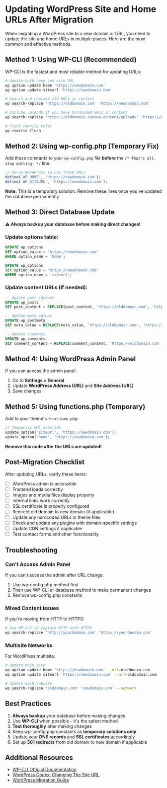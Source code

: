# Updating WordPress Site and Home URLs After Migration

When migrating a WordPress site to a new domain or URL, you need to update the site and home URLs in multiple places. Here are the most common and effective methods.

## Method 1: Using WP-CLI (Recommended)

WP-CLI is the fastest and most reliable method for updating URLs:

```bash
# Update both home and site URL
wp option update home 'https://newdomain.com'
wp option update siteurl 'https://newdomain.com'

# Search and replace old URLs in content
wp search-replace 'https://olddomain.com' 'https://newdomain.com'

# Include uploads if you have hardcoded URLs in content
wp search-replace 'https://olddomain.com/wp-content/uploads' 'https://newdomain.com/wp-content/uploads'

# Flush rewrite rules
wp rewrite flush
```

## Method 2: Using wp-config.php (Temporary Fix)

Add these constants to your `wp-config.php` file **before** the `/* That's all, stop editing! */` line:

```php
// Force WordPress to use these URLs
define('WP_HOME', 'https://newdomain.com');
define('WP_SITEURL', 'https://newdomain.com');
```

**Note:** This is a temporary solution. Remove these lines once you've updated the database permanently.

## Method 3: Direct Database Update

**⚠️ Always backup your database before making direct changes!**

### Update options table:

```sql
UPDATE wp_options 
SET option_value = 'https://newdomain.com' 
WHERE option_name = 'home';

UPDATE wp_options 
SET option_value = 'https://newdomain.com' 
WHERE option_name = 'siteurl';
```

### Update content URLs (if needed):

```sql
-- Update post content
UPDATE wp_posts 
SET post_content = REPLACE(post_content, 'https://olddomain.com', 'https://newdomain.com');

-- Update meta values
UPDATE wp_postmeta 
SET meta_value = REPLACE(meta_value, 'https://olddomain.com', 'https://newdomain.com');

-- Update comments
UPDATE wp_comments 
SET comment_content = REPLACE(comment_content, 'https://olddomain.com', 'https://newdomain.com');
```

## Method 4: Using WordPress Admin Panel

If you can access the admin panel:

1. Go to **Settings > General**
2. Update **WordPress Address (URL)** and **Site Address (URL)**
3. Save changes

## Method 5: Using functions.php (Temporary)

Add to your theme's `functions.php`:

```php
// Temporary URL override
update_option('siteurl', 'https://newdomain.com');
update_option('home', 'https://newdomain.com');
```

**Remove this code after the URLs are updated!**

## Post-Migration Checklist

After updating URLs, verify these items:

- [ ] WordPress admin is accessible
- [ ] Frontend loads correctly
- [ ] Images and media files display properly
- [ ] Internal links work correctly
- [ ] SSL certificate is properly configured
- [ ] Redirect old domain to new domain (if applicable)
- [ ] Update any hardcoded URLs in theme files
- [ ] Check and update any plugins with domain-specific settings
- [ ] Update CDN settings if applicable
- [ ] Test contact forms and other functionality

## Troubleshooting

### Can't Access Admin Panel
If you can't access the admin after URL change:

1. Use wp-config.php method first
2. Then use WP-CLI or database method to make permanent changes
3. Remove wp-config.php constants

### Mixed Content Issues
If you're moving from HTTP to HTTPS:

```bash
# Use WP-CLI to replace HTTP with HTTPS
wp search-replace 'http://yourdomain.com' 'https://yourdomain.com'
```

### Multisite Networks
For WordPress multisite:

```bash
# Update main site
wp option update home 'https://newdomain.com' --url=olddomain.com
wp option update siteurl 'https://newdomain.com' --url=olddomain.com

# Update each subsite
wp search-replace 'olddomain.com' 'newdomain.com' --network
```

## Best Practices

1. **Always backup** your database before making changes
2. Use **WP-CLI** when possible - it's the safest method
3. **Test thoroughly** after making changes
4. Keep wp-config.php constants as **temporary solutions only**
5. Update your **DNS records** and **SSL certificates** accordingly
6. Set up **301 redirects** from old domain to new domain if applicable

## Additional Resources

- [WP-CLI Official Documentation](https://wp-cli.org/)
- [WordPress Codex: Changing The Site URL](https://wordpress.org/support/article/changing-the-site-url/)
- [WordPress Migration Guide](https://wordpress.org/support/article/moving-wordpress/)